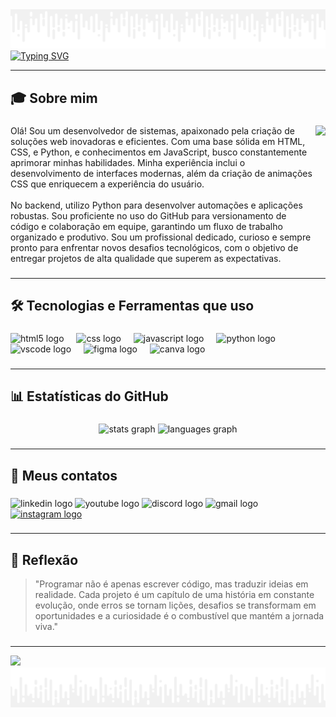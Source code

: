 <img src="https://github.com/LipeSoaress/LipeSoaress/blob/main/assets/calda.png" />


<div>
  <a href="https://git.io/typing-svg">
    <img src="https://readme-typing-svg.demolab.com?font=JetBrains+Mono&size=32&pause=1000&color=FFFFFF&center=true&vCenter=true&width=435&lines=Ol%C3%A1%2C+sou+Felipe+Soares" alt="Typing SVG" />
  </a>
</div>

---

###

<h2 align="left">🎓 Sobre mim</h2>

###

<img align="right" height="200" src="https://github.com/LipeSoaress/LipeSoaress/blob/main/assets/M%C3%ADdia.png"  />

###

<p align="left">Olá! Sou um desenvolvedor de sistemas, apaixonado pela criação de soluções web inovadoras e eficientes. Com uma base sólida em HTML, CSS, e Python, e conhecimentos em JavaScript, busco constantemente aprimorar minhas habilidades. Minha experiência inclui o desenvolvimento de interfaces modernas, além da criação de animações CSS que enriquecem a experiência do usuário.<br><br>No backend, utilizo Python para desenvolver automações e aplicações robustas. Sou proficiente no uso do GitHub para versionamento de código e colaboração em equipe, garantindo um fluxo de trabalho organizado e produtivo. Sou um profissional dedicado, curioso e sempre pronto para enfrentar novos desafios tecnológicos, com o objetivo de entregar projetos de alta qualidade que superem as expectativas.</p>

###
---
<h2 align="left">🛠️ Tecnologias e Ferramentas que uso</h2>

###

<div align="left">
  <img src="https://cdn.jsdelivr.net/gh/devicons/devicon/icons/html5/html5-original.svg" height="40" alt="html5 logo"  />
  <img width="12" />
  <img src="https://cdn.jsdelivr.net/gh/devicons/devicon/icons/css3/css3-original.svg" height="40" alt="css logo"  />
  <img width="12" />
  <img src="https://cdn.jsdelivr.net/gh/devicons/devicon/icons/javascript/javascript-original.svg" height="40" alt="javascript logo"  />
  <img width="12" />
  <img src="https://cdn.jsdelivr.net/gh/devicons/devicon/icons/python/python-original.svg" height="40" alt="python logo"  />
  <img width="12" />
  <img src="https://cdn.jsdelivr.net/gh/devicons/devicon/icons/vscode/vscode-original.svg" height="40" alt="vscode logo"  />
  <img width="12" />
  <img src="https://cdn.jsdelivr.net/gh/devicons/devicon/icons/figma/figma-original.svg" height="40" alt="figma logo"  />
  <img width="12" />
  <img src="https://cdn.jsdelivr.net/gh/devicons/devicon/icons/canva/canva-original.svg" height="40" alt="canva logo"  />
</div>

###
---
<h2 align="left">📊 Estatísticas do GitHub</h2>

###

<div align="center">
  <img src="https://github-readme-stats.vercel.app/api?username=LipeSoaress&hide_title=false&hide_rank=false&show_icons=true&include_all_commits=true&count_private=true&disable_animations=false&theme=dark&locale=pt-br&hide_border=false&order=1" height="150" alt="stats graph"  />
  <img src="https://github-readme-stats.vercel.app/api/top-langs?username=LipeSoaress&locale=pt-br&hide_title=false&layout=compact&card_width=320&langs_count=5&theme=dark&hide_border=false&order=2" height="150" alt="languages graph"  />
</div>

###
---
<h2 align="left">📱 Meus contatos</h2>

###

<div align="left">
  <img src="https://raw.githubusercontent.com/maurodesouza/profile-readme-generator/master/src/assets/icons/social/linkedin/default.svg" width="52" height="40" alt="linkedin logo"  />
  <img src="https://raw.githubusercontent.com/maurodesouza/profile-readme-generator/master/src/assets/icons/social/youtube/default.svg" width="52" height="40" alt="youtube logo"  />
  <img src="https://raw.githubusercontent.com/maurodesouza/profile-readme-generator/master/src/assets/icons/social/discord/default.svg" width="52" height="40" alt="discord logo"  />
  <img src="https://raw.githubusercontent.com/maurodesouza/profile-readme-generator/master/src/assets/icons/social/gmail/default.svg" width="52" height="40" alt="gmail logo"  />
  <a href="https://www.instagram.com/fe.so4res/" target="_blank">
    <img src="https://raw.githubusercontent.com/maurodesouza/profile-readme-generator/master/src/assets/icons/social/instagram/default.svg" width="52" height="40" alt="instagram logo"  />
  </a>
</div>

###

---

### 

<h2 align="left">💭 Reflexão</h2>

> "Programar não é apenas escrever código, mas traduzir ideias em realidade. Cada projeto é um capítulo de uma história em constante evolução, onde erros se tornam lições, desafios se transformam em oportunidades e a curiosidade é o combustível que mantém a jornada viva."

###
---

<img src="https://github.com/LipeSoaress/LipeSoaress/blob/main/assets/github(3).gif" />

<img src="https://github.com/LipeSoaress/LipeSoaress/blob/main/assets/calda%20de%20baixo.png" />


